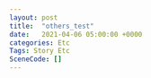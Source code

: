 ```yaml
---
layout: post
title:  "others_test"
date:   2021-04-06 05:00:00 +0000
categories: Etc
Tags: Story Etc
SceneCode: []
---
```

